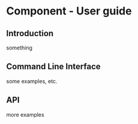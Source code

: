 # Component - User guide

## Introduction

something

## Command Line Interface

some examples, etc.

## API

more examples